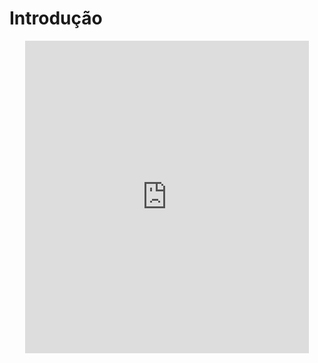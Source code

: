 # Introdução

<center>
<iframe src="https://pw2.rpmhub.dev/topicos/introducaoEJB/slides/index.html#/" title="Intrudução aos EJBs" width="90%" height="500" style="border:none;"></iframe>
</center>